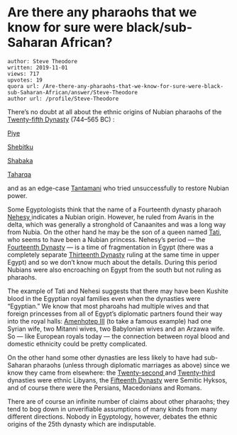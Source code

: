 # Are there any pharaohs that we know for sure were black/sub-Saharan African?

	author: Steve Theodore
	written: 2019-11-01
	views: 717
	upvotes: 19
	quora url: /Are-there-any-pharaohs-that-we-know-for-sure-were-black-sub-Saharan-African/answer/Steve-Theodore
	author url: /profile/Steve-Theodore


There’s no doubt at all about the ethnic origins of Nubian pharaohs of the [Twenty-fifth Dynasty](https://en.wikipedia.org/wiki/Twenty-fifth_Dynasty_of_Egypt##targetText=The%2025th%20dynasty%20was%20a,Egypt%20from%20744%E2%80%93656%20BC) (744–565 BC) :

[Piye](https://en.wikipedia.org/wiki/Piye)

[Shebitku](https://en.wikipedia.org/wiki/Shebitku)

[Shabaka](https://en.wikipedia.org/wiki/Shabaka)

[Taharqa](https://en.wikipedia.org/wiki/Taharqa)

and as an edge-case [Tantamani](https://en.wikipedia.org/wiki/Tantamani) who tried unsuccessfully to restore Nubian power.

Some Egyptologists think that the name of a Fourteenth dynasty pharaoh [Nehesy ](https://en.wikipedia.org/wiki/Nehesy)indicates a Nubian origin. However, he ruled from Avaris in the delta, which was generally a stronghold of Canaanites and was a long way from Nubia. On the other hand he may be the son of a queen named [Tati](https://en.wikipedia.org/wiki/Tati_(queen)), who seems to have been a Nubian princess. Nehesy’s period — the [Fourteenth Dynasty](https://en.wikipedia.org/wiki/Fourteenth_Dynasty_of_Egypt) — is a time of fragmentation in Egypt (there was a completely separate [Thirteenth Dynasty](https://en.wikipedia.org/wiki/Thirteenth_Dynasty_of_Egypt) ruling at the same time in upper Egypt) and so we don’t know much about the details. During this period Nubians were also encroaching on Egypt from the south but not ruling as pharaohs.

The example of Tati and Nehesi suggests that there may have been Kushite blood in the Egyptian royal families even when the dynasties were “Egyptian.” We know that most pharoahs had multiple wives and that foreign princesses from all of Egypt’s diplomatic partners found their way into the royal halls: [Amenhotep III](https://en.wikipedia.org/wiki/Amenhotep_III) (to take a famous example) had one Syrian wife, two Mitanni wives, two Babylonian wives and an Arzawa wife. So — like European royals today — the connection between royal blood and domestic ethnicity could be pretty complicated.

On the other hand some other dynasties are less likely to have had sub-Saharan pharaohs (unless through diplomatic marriages as above) since we know they came from elsewhere: the [Twenty-second ](https://en.wikipedia.org/wiki/Twenty-second_Dynasty_of_Egypt)and [Twenty-third](https://en.wikipedia.org/wiki/Twenty-third_Dynasty_of_Egypt) dynasties were ethnic Libyans, the [Fifteenth Dynasty](https://en.wikipedia.org/wiki/Fifteenth_Dynasty_of_Egypt) were Semitic Hyksos, and of course there were the Persians, Macedonians and Romans.

There are of course an infinite number of claims about other pharaohs; they tend to bog down in unverifiable assumptions of many kinds from many different directions. Nobody in Egyptology, however, debates the ethnic origins of the 25th dynasty which are indisputable.

